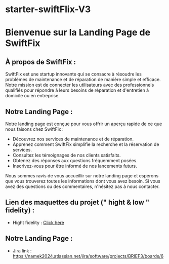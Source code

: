 # starter-swiftFlix-V3

# Bienvenue sur la Landing Page de SwiftFix

## À propos de SwiftFix :

SwiftFix est une startup innovante qui se consacre à résoudre les problèmes de maintenance et de réparation de manière simple et efficace. Notre mission est de connecter les utilisateurs avec des professionnels qualifiés pour répondre à leurs besoins de réparation et d'entretien à domicile ou en entreprise.

## Notre Landing Page :

Notre landing page est conçue pour vous offrir un aperçu rapide de ce que nous faisons chez SwiftFix :
- Découvrez nos services de maintenance et de réparation.
- Apprenez comment SwiftFix simplifie la recherche et la réservation de services.
- Consultez les témoignages de nos clients satisfaits.
- Obtenez des réponses aux questions fréquemment posées.
- Inscrivez-vous pour être informé de nos lancements futurs.

Nous sommes ravis de vous accueillir sur notre landing page et espérons que vous trouverez toutes les informations dont vous avez besoin. Si vous avez des questions ou des commentaires, n'hésitez pas à nous contacter.

## Lien des maquettes du projet (" hight & low " fidelity) :

- Hight fidelity        :
<a href='https://www.figma.com/file/mDExBjLR9cwsJTlUi9bwqq/SwiftFix-Maquettes?type=design&node-id=0%3A1&mode=design&t=3SSvTFjMMZ3kOfUA-1'>   Click here  </a>
    
## Notre Landing Page :

  - Jira link : https://namek2024.atlassian.net/jira/software/projects/BRIEF3/boards/6
